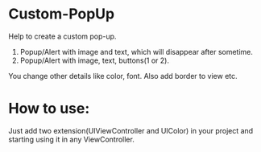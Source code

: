 # Custom-PopUp

Help to create a custom pop-up.
1. Popup/Alert with image and text, which will disappear after sometime.
2. Popup/Alert with image, text, buttons(1 or 2).

You change other details like color, font. Also add border to view etc.

# How to use:
Just add two extension(UIViewController and UIColor) in your project and starting using it in any ViewController.
